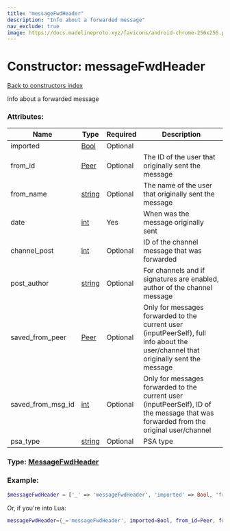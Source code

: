 ```yaml
---
title: "messageFwdHeader"
description: "Info about a forwarded message"
nav_exclude: true
image: https://docs.madelineproto.xyz/favicons/android-chrome-256x256.png
---
```

# Constructor: messageFwdHeader  
[Back to constructors index](index.md)



Info about a forwarded message

### Attributes:

| Name     |    Type       | Required | Description |
|----------|---------------|----------|-------------|
|imported|[Bool](../types/Bool.md) | Optional|
|from\_id|[Peer](../types/Peer.md) | Optional|The ID of the user that originally sent the message|
|from\_name|[string](../types/string.md) | Optional|The name of the user that originally sent the message|
|date|[int](../types/int.md) | Yes|When was the message originally sent|
|channel\_post|[int](../types/int.md) | Optional|ID of the channel message that was forwarded|
|post\_author|[string](../types/string.md) | Optional|For channels and if signatures are enabled, author of the channel message|
|saved\_from\_peer|[Peer](../types/Peer.md) | Optional|Only for messages forwarded to the current user (inputPeerSelf), full info about the user/channel that originally sent the message|
|saved\_from\_msg\_id|[int](../types/int.md) | Optional|Only for messages forwarded to the current user (inputPeerSelf), ID of the message that was forwarded from the original user/channel|
|psa\_type|[string](../types/string.md) | Optional|PSA type|



### Type: [MessageFwdHeader](../types/MessageFwdHeader.md)


### Example:

```php
$messageFwdHeader = ['_' => 'messageFwdHeader', 'imported' => Bool, 'from_id' => Peer, 'from_name' => 'string', 'date' => int, 'channel_post' => int, 'post_author' => 'string', 'saved_from_peer' => Peer, 'saved_from_msg_id' => int, 'psa_type' => 'string'];
```  


Or, if you're into Lua:

```lua
messageFwdHeader={_='messageFwdHeader', imported=Bool, from_id=Peer, from_name='string', date=int, channel_post=int, post_author='string', saved_from_peer=Peer, saved_from_msg_id=int, psa_type='string'}

```


